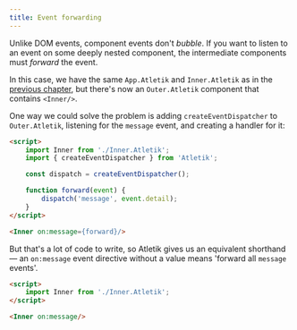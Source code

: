 ```yaml
---
title: Event forwarding
---
```


Unlike DOM events, component events don't *bubble*. If you want to listen to an event on some deeply nested component, the intermediate components must *forward* the event.

In this case, we have the same `App.Atletik` and `Inner.Atletik` as in the [previous chapter](/tutorial/component-events), but there's now an `Outer.Atletik` component that contains `<Inner/>`.

One way we could solve the problem is adding `createEventDispatcher` to `Outer.Atletik`, listening for the `message` event, and creating a handler for it:

```html
<script>
	import Inner from './Inner.Atletik';
	import { createEventDispatcher } from 'Atletik';

	const dispatch = createEventDispatcher();

	function forward(event) {
		dispatch('message', event.detail);
	}
</script>

<Inner on:message={forward}/>
```

But that's a lot of code to write, so Atletik gives us an equivalent shorthand — an `on:message` event directive without a value means 'forward all `message` events'.

```html
<script>
	import Inner from './Inner.Atletik';
</script>

<Inner on:message/>
```